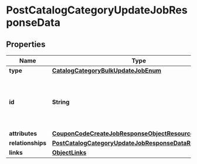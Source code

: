 # PostCatalogCategoryUpdateJobResponseData

## Properties
Name | Type | Description | Notes
------------ | ------------- | ------------- | -------------
**type** | [**CatalogCategoryBulkUpdateJobEnum**](CatalogCategoryBulkUpdateJobEnum.md) |  | 
**id** | **String** | Unique identifier for retrieving the job. Generated by Klaviyo. | 
**attributes** | [**CouponCodeCreateJobResponseObjectResourceAttributes**](CouponCodeCreateJobResponseObjectResourceAttributes.md) |  | 
**relationships** | [**PostCatalogCategoryUpdateJobResponseDataRelationships**](PostCatalogCategoryUpdateJobResponseDataRelationships.md) |  |  [optional]
**links** | [**ObjectLinks**](ObjectLinks.md) |  | 
